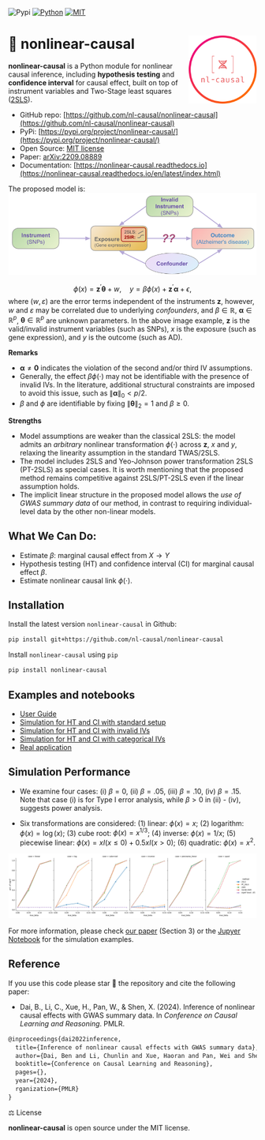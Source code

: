 ![Pypi](https://badge.fury.io/py/nonlinear-causal.svg)
[![Python](https://img.shields.io/badge/python-3-blue.svg)](https://www.python.org/)
[![MIT](https://img.shields.io/badge/License-MIT-yellow.svg)](https://opensource.org/licenses/MIT)

<!-- [![Youtube](https://img.shields.io/badge/YouTube-Channel-red)]()
![Downloads](https://static.pepy.tech/badge/nl-causal)
![MonthDownloads](https://pepy.tech/badge/nl-causal/month)
[![Conda](https://img.shields.io/conda/vn/conda-forge/???.svg)]() -->
<!-- [![image](https://pepy.tech/badge/leafmap)](https://pepy.tech/project/leafmap) -->
<!-- [![image](https://github.com/giswqs/leafmap/workflows/build/badge.svg)](https://github.com/giswqs/leafmap/actions?query=workflow%3Abuild) -->

# 🧬 nonlinear-causal <a href="https://github.com/statmlben/nonlinear-causal"><img src="logo/logo_c.png" align="right" height="138" /></a>

**nonlinear-causal** is a Python module for nonlinear causal inference, including **hypothesis testing** and **confidence interval** for causal effect, built on top of instrument variables and Two-Stage least squares ([2SLS](https://en.wikipedia.org/wiki/Instrumental_variables_estimation)). 

- GitHub repo: [https://github.com/nl-causal/nonlinear-causal](https://github.com/nl-causal/nonlinear-causal)
- PyPi: [https://pypi.org/project/nonlinear-causal/](https://pypi.org/project/nonlinear-causal/)
- Open Source: [MIT license](https://opensource.org/licenses/MIT)
- Paper: [arXiv:2209.08889](https://arxiv.org/pdf/2209.08889.pdf)
- Documentation: [https://nonlinear-causal.readthedocs.io](https://nonlinear-causal.readthedocs.io/en/latest/index.html)

The proposed model is:
![model](./logo/nl_causal.png)

$$
\phi(x) = \mathbf{z}^\prime \mathbf{\theta} + w, \quad y = \beta \phi(x) + \mathbf{z}^\prime \mathbf{\alpha} + \epsilon,
$$
where $(w,\varepsilon)$ are the error terms independent of the instruments $\mathbf{z}$, however, $w$ and $\varepsilon$ may be correlated due to underlying *confounders*, and $\beta\in\mathbb{R}$, $\mathbf{\alpha}\in\mathbb{R}^p$, $\mathbf{\theta}\in\mathbb{R}^p$ are unknown parameters. In the above image example, $\mathbf{z}$ is the valid/invalid instrument variables (such as SNPs), $x$ is the exposure (such as gene expression), and $y$ is the outcome (such as AD). 

**Remarks**
- $\mathbf{\alpha} \neq \mathbf{0}$ indicates the violation of the second and/or third IV assumptions. 
- Generally, the effect $\beta\phi(\cdot)$ may not be identifiable with the presence of invalid IVs. In the literature, additional structural constraints are imposed to avoid this issue, such as $\|\mathbf{\alpha}\|_0 < p/2$.
- $\beta$ and $\phi$ are identifiable by fixing $\|\mathbf{\theta}\|_2 = 1$ and $\beta \geq 0$.

**Strengths**
- Model assumptions are weaker than the classical 2SLS: the model admits an *arbitrary* nonlinear transformation $\phi(\cdot)$ across $\mathbf{z}$, $x$ and $y$, relaxing the linearity assumption in the standard TWAS/2SLS.
- The model includes 2SLS and Yeo-Johnson power transformation 2SLS (PT-2SLS) as special cases. It is worth mentioning that the proposed method remains competitive against 2SLS/PT-2SLS even if the linear assumption holds.
- The implicit linear structure in the proposed model allows the *use of GWAS summary data* of our method, in contrast to requiring individual-level data by the other non-linear models.

## What We Can Do:
- Estimate $\beta$: marginal causal effect from $X \to Y$
- Hypothesis testing (HT) and confidence interval (CI) for marginal causal effect $\beta$.
- Estimate nonlinear causal link $\phi(\cdot)$.


## Installation

Install the latest version `nonlinear-causal` in Github:
```bash
pip install git+https://github.com/nl-causal/nonlinear-causal
```

Install `nonlinear-causal` using ``pip``

```bash
pip install nonlinear-causal
```

## Examples and notebooks

- [User Guide](user_guide.md)
- [Simulation for HT and CI with standard setup](./nb/sim_main.ipynb)
- [Simulation for HT and CI with invalid IVs](./nb/sim_invalid_IVS.ipynb)
- [Simulation for HT and CI with categorical IVs](./nb/sim_cate.ipynb)
- [Real application](app_test.ipynb)

## Simulation Performance
- We examine four cases: (i) $\beta = 0$, (ii) $\beta = .05$, (iii) $\beta = .10$, (iv) $\beta = .15$. Note that case (i) is for Type I error analysis, while $\beta > 0$ in (ii) - (iv), suggests power analysis. 

- Six transformations are considered: (1) linear: $\phi(x) = x$; (2) logarithm: $\phi(x) = \log(x)$; (3) cube root: $\phi(x) = x^{1/3}$; (4) inverse: $\phi(x) = 1/x$; (5) piecewise linear: $\phi(x) = xI(x\leq 0) + 0.5 x I(x > 0)$; (6) quadratic: $\phi(x) = x^2$.  

![result](./figs/sim_test_n5p10.png)

For more information, please check [our paper](https://openreview.net/pdf?id=cylRvJYxYI) (Section 3) or the [Jupyer Notebook](./nb/sim_main.ipynb) for the simulation examples.

## Reference

If you use this code please star 🌟 the repository and cite the following paper:

- Dai, B., Li, C., Xue, H., Pan, W., & Shen, X. (2024). Inference of nonlinear causal effects with GWAS summary data. In *Conference on Causal Learning and Reasoning*. PMLR.

```latex
@inproceedings{dai2022inference,
  title={Inference of nonlinear causal effects with GWAS summary data},
  author={Dai, Ben and Li, Chunlin and Xue, Haoran and Pan, Wei and Shen, Xiaotong},
  booktitle={Conference on Causal Learning and Reasoning},
  pages={},
  year={2024},
  rganization={PMLR}
}
```

⚖️ License

**nonlinear-causal** is open source under the MIT license.